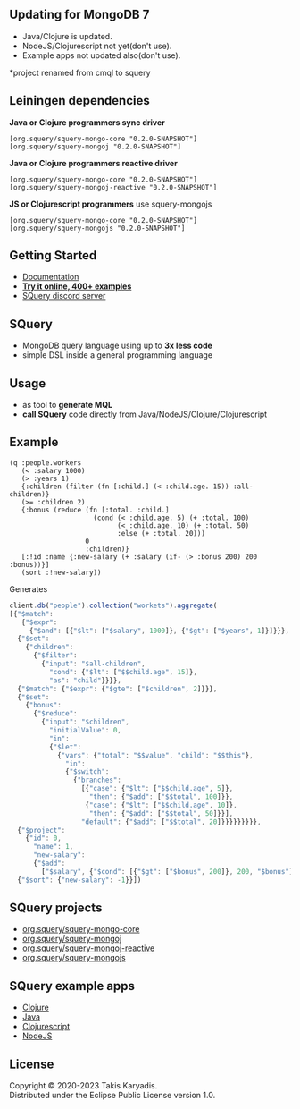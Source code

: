 ## Updating for MongoDB 7

- Java/Clojure is updated.  
- NodeJS/Clojurescript not yet(don't use).  
- Example apps not updated also(don't use).  

*project renamed from cmql to squery

## Leiningen dependencies

**Java or Clojure programmers sync driver** 

```
[org.squery/squery-mongo-core "0.2.0-SNAPSHOT"]
[org.squery/squery-mongoj "0.2.0-SNAPSHOT"]
```

**Java or Clojure programmers reactive driver** 

```
[org.squery/squery-mongo-core "0.2.0-SNAPSHOT"]
[org.squery/squery-mongoj-reactive "0.2.0-SNAPSHOT"]
```

**JS or Clojurescript programmers** use squery-mongojs

```
[org.squery/squery-mongo-core "0.2.0-SNAPSHOT"]
[org.squery/squery-mongojs "0.2.0-SNAPSHOT"]
```

## Getting Started

- [Documentation](https://squery.org/)
- [**Try it online, 400+ examples**](https://squery.org/playmongo)
- [SQuery discord server](https://discord.gg/zWDzp4B7Bf)

## SQuery

- MongoDB query language using up to **3x less code**  
- simple DSL inside a general programming language

## Usage

- as tool to **generate MQL** 
- **call SQuery** code directly from Java/NodeJS/Clojure/Clojurescript

## Example

```text
(q :people.workers
   (< :salary 1000)
   (> :years 1)
   {:children (filter (fn [:child.] (< :child.age. 15)) :all-children)}
   (>= :children 2)
   {:bonus (reduce (fn [:total. :child.]
                     (cond (< :child.age. 5) (+ :total. 100)
                           (< :child.age. 10) (+ :total. 50)
                           :else (+ :total. 20)))
                   0
                   :children)}
   [:!id :name {:new-salary (+ :salary (if- (> :bonus 200) 200 :bonus))}]
   (sort :!new-salary))
```

Generates

```js
client.db("people").collection("workets").aggregate(
[{"$match": 
   {"$expr": 
     {"$and": [{"$lt": ["$salary", 1000]}, {"$gt": ["$years", 1]}]}}},
  {"$set": 
    {"children": 
      {"$filter": 
        {"input": "$all-children",
          "cond": {"$lt": ["$$child.age", 15]},
          "as": "child"}}}},
  {"$match": {"$expr": {"$gte": ["$children", 2]}}},
  {"$set": 
    {"bonus": 
      {"$reduce": 
        {"input": "$children",
          "initialValue": 0,
          "in": 
          {"$let": 
            {"vars": {"total": "$$value", "child": "$$this"},
              "in": 
              {"$switch": 
                {"branches": 
                  [{"case": {"$lt": ["$$child.age", 5]},
                    "then": {"$add": ["$$total", 100]}},
                   {"case": {"$lt": ["$$child.age", 10]},
                    "then": {"$add": ["$$total", 50]}}],
                  "default": {"$add": ["$$total", 20]}}}}}}}}},
  {"$project": 
    {"id": 0,
      "name": 1,
      "new-salary": 
      {"$add": 
        ["$salary", {"$cond": [{"$gt": ["$bonus", 200]}, 200, "$bonus"]}]}}},
  {"$sort": {"new-salary": -1}}])
```

## SQuery projects

- [org.squery/squery-mongo-core](https://github.com/tkaryadis/squery-mongo-core)
- [org.squery/squery-mongoj](https://github.com/tkaryadis/squery-mongoj)
- [org.squery/squery-mongoj-reactive](https://github.com/tkaryadis/squery-mongoj-reactive)
- [org.squery/squery-mongojs](https://github.com/tkaryadis/squery-mongojs)

## SQuery example apps

- [Clojure](https://github.com/tkaryadis/squery-mongo-app-clj)
- [Java](https://github.com/tkaryadis/squery-mongo-app-j)
- [Clojurescript](https://github.com/tkaryadis/squery-mongo-app-cljs)
- [NodeJS](https://github.com/tkaryadis/squery-mongo-app-js)


## License

Copyright © 2020-2023 Takis Karyadis.  
Distributed under the Eclipse Public License version 1.0.  

